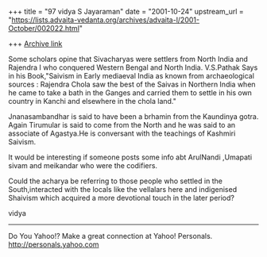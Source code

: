 +++
title = "97 vidya S Jayaraman"
date = "2001-10-24"
upstream_url = "https://lists.advaita-vedanta.org/archives/advaita-l/2001-October/002022.html"

+++
[Archive link](https://lists.advaita-vedanta.org/archives/advaita-l/2001-October/002022.html)

Some scholars opine that Sivacharyas were settlers
from North India and Rajendra I who conquered Western
Bengal and North India.
V.S.Pathak Says in his Book,"Saivism in Early
mediaeval India as known from archaeological sources :
Rajendra Chola saw the best of the Saivas in Northern
India when he came to take a bath in the Ganges and
carried them to settle in his own country in Kanchi
and elsewhere in the chola land."

Jnanasambandhar is said to have been a brhamin from
the Kaundinya gotra.
Again Tirumular is said to come from the North and he
was said to an associate of Agastya.He is conversant
with the teachings of Kashmiri Saivism.

It would be interesting if someone posts some info abt
ArulNandi ,Umapati sivam and meikandar who were the
codifiers.

Could the acharya be  referring to those people who
settled in the South,interacted with the locals like
the vellalars here and indigenised Shaivism which
acquired a more devotional touch in the later period?



vidya


__________________________________________________
Do You Yahoo!?
Make a great connection at Yahoo! Personals.
http://personals.yahoo.com


